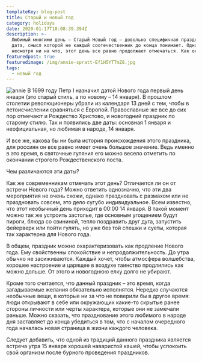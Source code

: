 ```yaml
---
templateKey: blog-post
title: Старый и новый год
category: holidays
date: 2020-01-17T18:08:39.394Z
description: >-
  Любимый многими день – Старый Новый год – довольно специфичная праздничная
  дата, смысл которой не каждый соотечественник до конца понимает. Однако,
  несмотря ни на что, этот день все равно продолжает отмечаться. Как он возник?
featuredpost: true
featuredimage: /img/annie-spratt-Ef1H5YTTmZ8.jpg
tags:
  - новый год
---
```

![annie](/img/annie-spratt-Ef1H5YTTmZ8.jpg)
В 1699 году Петр I назначил датой Нового года первый день января (это старый стиль, а по новому – 14 января). В прошлом столетии революционеры убрали из календаря 13 дней с тем, чтобы в летоисчислении сравняться с Европой. Православные же все до сих пор отмечают и Рождество Христово, и новогодний праздник по старому стилю. Так и появились две даты: основная 1 января и неофициальная, но любимая в народе, 14 января.

И все же, какова бы ни была история происхождения этого праздника, для россиян он все равно имеет очень большое значение. Ведь именно в это время, в святочные гуляния его можно весело отметить по окончании строгого Рождественского поста.


Чем различаются эти даты?


Как же современникам отмечать этот день? Отличается ли он от встречи Нового года? Можно ответить однозначно, что эти два мероприятия не очень схожи, однако праздновать с размахом или не праздновать совсем, это дело сугубо индивидуальное. Всем известно, что этот необычный день приходит в 00:00 14 января. В такой момент можно так же устроить застолье, где основным угощением будут пироги, блюда со свининой, тепло поздравить друг дуга, запустить фейерверк или пойти гулять, но уже без той спешки и суеты, которая так характерна для Нового года.


В общем, праздник можно охарактеризовать как продление Нового года. Ему свойственны спокойствие и непродолжительность. До утра обычно не засиживаются. Каждый хочет, чтобы атмосфера волшебства, хорошее настроение и царящее в воздухе таинство продлились как можно дольше. От этого и новогоднюю елку долго не убирают.


Кроме того считается, что данный праздник – это время, когда загадываемые желания обязательно исполнятся. Нередко случаются необычные вещи, в которые ни за что не поверили бы в другое время: люди открывают в себе или окружающих какие-то скрытые ранее стороны личности или черты характера, которые они не замечали раньше. Можно сказать, что празднование этого любимого в народе дня заставляет до конца убедиться в том, что с началом очередного года началась новая страница в жизни каждого человека.


Следует добавить, что одной из традиций данного праздника является встреча утра 15 января хорошей наваристой кашей, чтобы успокоить свой организм после бурного проведения праздников.
